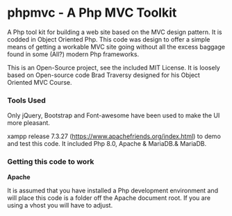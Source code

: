 # phpmvc - A Php MVC Toolkit

A Php tool kit for building a web site based on the MVC design pattern. It is codded in Object Oriented Php. This code was design to offer a simple means of getting a workable MVC site going without all the excess baggage found in some (All?) modern Php frameworks.

This is an Open-Source project, see the included MIT License. It is loosely based on Open-source code  Brad Traversy designed for his Object Oriented MVC Course. 

### Tools Used

Only jQuery, Bootstrap and Font-awesome have been used to make the UI more pleasant.

xampp release 7.3.27  (https://www.apachefriends.org/index.html) to demo and test this code. It included Php 8.0, Apache & MariaDB.& MariaDB.

### Getting this code to work

**Apache**

It is assumed that you have installed a Php development environment and will place this code is a folder off the Apache document root. If you are using a vhost you will have to adjust.


